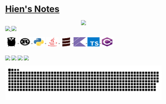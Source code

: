 # [Hien's Notes](https://www.hienph.dev)

<center>
  <a href="https://stackoverflow.com/users/7567559/hienduyph" title="stackoverflow" target="_blank">
  <img height="300px"
    src="https://stackoverflow-card.vercel.app/?userID=7567559&theme=dracula"
  />
  </a>
</center>

 <div>
  <a href="https://github.com/hienduyph">
  <img height="180em" src="https://github-readme-stats.vercel.app/api?username=hienduyph&show_icons=true&theme=dracula&include_all_commits=true&count_private=true&cache_seconds=86400"/>
  <img height="180em" src="https://github-readme-stats.vercel.app/api/top-langs/?username=hienduyph&layout=compact&langs_count=14&theme=dracula&exclude_repo=Oxford-DeepNLP-2017&cache_seconds=86400"/>
</div>
<div style="display: inline_block"><br>
  <img align="center" alt="hienduyph-go" height="30" width="40" src="https://raw.githubusercontent.com/devicons/devicon/master/icons/go/go-plain.svg">
  <img align="center" alt="hienduyph-rust" height="30" width="40" src="https://raw.githubusercontent.com/devicons/devicon/master/icons/rust/rust-plain.svg">
  <img align="center" alt="hienduyph-Python" height="30" width="40" src="https://raw.githubusercontent.com/devicons/devicon/master/icons/python/python-original.svg">
  <img align="center" alt="hienduyph-java" height="30" width="40" src="https://raw.githubusercontent.com/devicons/devicon/master/icons/java/java-plain.svg">
  <img align="center" alt="hienduyph-scala" height="30" width="40" src="https://raw.githubusercontent.com/devicons/devicon/master/icons/scala/scala-plain.svg">
  <img align="center" alt="hienduyph-kotlin" height="30" width="40" src="https://raw.githubusercontent.com/devicons/devicon/master/icons/kotlin/kotlin-plain.svg">
  <img align="center" alt="hienduyph-Ts" height="30" width="40" src="https://raw.githubusercontent.com/devicons/devicon/master/icons/typescript/typescript-plain.svg">
  <img align="center" alt="hienduyph-Csharp" height="30" width="40" src="https://raw.githubusercontent.com/devicons/devicon/master/icons/csharp/csharp-original.svg">
</div>

  ##

<div>
  <a href="https://www.hienph.dev" target="_blank"><img src="https://img.shields.io/badge/-Blogs-%237719AA?style=for-the-badge&logo=microsoftonenote&logoColor=white" target="_blank"></a>
  <a href="https://twitter.com/hienduyph" target="_blank"><img src="https://img.shields.io/badge/-Twitter-%23E4405F?style=for-the-badge&logo=twitter&logoColor=white" target="_blank"></a>
  <a href = "mailto:hienduyph@gmail.com"><img src="https://img.shields.io/badge/-Gmail-%23333?style=for-the-badge&logo=gmail&logoColor=white" target="_blank"></a>
  <a href="https://www.linkedin.com/in/hienduyph" target="_blank"><img src="https://img.shields.io/badge/-LinkedIn-%230077B5?style=for-the-badge&logo=linkedin&logoColor=white" target="_blank"></a>

  ![Snake animation](https://github.com/hienduyph/hienduyph/blob/output/github-contribution-grid-snake.svg)

</div>

